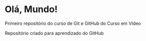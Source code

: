 # Olá, Mundo!
 Primeiro repositório do curso de Git e GitHub do Curso em Vídeo

 Repositório criado para aprendizado do GitHub
 